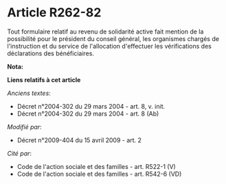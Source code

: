 # Article R262-82

Tout formulaire relatif au revenu de solidarité active fait mention de la possibilité pour le président du conseil général,
les organismes chargés de l'instruction et du service de l'allocation d'effectuer les vérifications des déclarations des
bénéficiaires.

**Nota:**



**Liens relatifs à cet article**

_Anciens textes_:

  - Décret n°2004-302 du 29 mars 2004 - art. 8, v. init.
  - Décret n°2004-302 du 29 mars 2004 - art. 8 (Ab)

_Modifié par_:

  - Décret n°2009-404 du 15 avril 2009 - art. 2

_Cité par_:

  - Code de l'action sociale et des familles - art. R522-1 (V)
  - Code de l'action sociale et des familles - art. R542-6 (VD)
